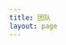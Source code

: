 ```yaml
---
title: 团队
layout: page
---
```

<script setup>
import {
  VPTeamPage,
  VPTeamPageTitle,
  VPTeamMembers,
  VPTeamPageSection
} from 'vitepress/theme'

const Technology = [
    {
    avatar: 'https://q.qlogo.cn/headimg_dl?dst_uin=3361271686&spec=640&img_type=jpg',
    name: '凛夜·星海',
    title: '站长',
    desc: '负责 MCPulse 官网的搭建、维护和运营，以及 MeowLand 服务器的管理和维护',
        links: [
      { icon: 'github', link: 'https://github.com/LinYe2406' },
      { icon: 'bilibili', link: 'https://space.bilibili.com/1785035725' }
    ]
  },
  {
    avatar: 'https://q.qlogo.cn/headimg_dl?dst_uin=2877181146&spec=640&img_type=jpg',
    name: 'FeltSquirrel727',
    title: '技术支持',
    desc: 'MCPulse 官网维护，X_Star 服主',
    links: [
      { icon: 'github', link: 'https://github.com/TBedu' },
      { icon: 'bilibili', link: 'https://space.bilibili.com/3461568163481938' }
    ]
  },
]
const Development = [
  {
    avatar: 'https://q.qlogo.cn/headimg_dl?dst_uin=3962434748&spec=640&img_type=jpg',
    name: '邪恶草莓大鹅',
    title: '宣传兼设计',
    desc: '负责 MCPulse 宣传图绘制等', 
  },
  {
    avatar: 'https://q.qlogo.cn/headimg_dl?dst_uin=2734322452&spec=640&img_type=jpg',
    name: '小山沂河',
    title: '审核',
    desc: '负责 MCPulse 服务器审核、评分等', 
  }
]

</script>

<VPTeamPage>
  <VPTeamPageTitle>
    <template #title>我们的团队</template>
    <template #lead>认识来自五湖四海的团队成员，我们致力于通过更完善的组织架构和更先进的宣传方案，让每个服务器发出自己独有的光芒</template>
  </VPTeamPageTitle>
    <VPTeamPageSection>
    <template #title>技术部</template>
    <template #lead>负责网站开发，以及各项组织所需的相关资源管理工作</template>
    <template #members>
      <VPTeamMembers size="small" :members="Technology" />
    </template>
  </VPTeamPageSection>
  <VPTeamPageSection>
    <template #title>宣发部</template>
    <template #lead>负责制作宣传片，并统筹各类宣传事务，审核各服务器提交的成员服加入申请，进行综合评分。对于审核通过的服务器，将其相关数据提交至技术部。</template>
    <template #members>
      <VPTeamMembers size="small" :members="Development" />
    </template>
  </VPTeamPageSection>
</VPTeamPage>